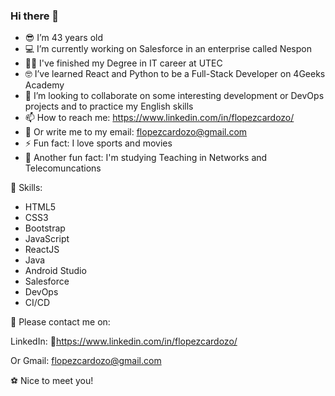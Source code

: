 ### Hi there 👋

- 😎 I’m 43 years old
- 💻 I’m currently working on Salesforce in an enterprise called Nespon
- 👨‍🎓 I've finished my Degree in IT career at UTEC
- 🤓 I’ve learned React and Python to be a Full-Stack Developer on 4Geeks Academy
- 👯 I’m looking to collaborate on some interesting development or DevOps projects and to practice my English skills
- 📫 How to reach me: https://www.linkedin.com/in/flopezcardozo/
- 📝 Or write me to my email: flopezcardozo@gmail.com
- ⚡ Fun fact: I love sports and movies
- 🤔 Another fun fact: I'm studying Teaching in Networks and Telecomuncations

🚀 Skills:

- HTML5
- CSS3
- Bootstrap
- JavaScript
- ReactJS
- Java
- Android Studio
- Salesforce
- DevOps
- CI/CD

📲 Please contact me on:

LinkedIn: 🔗https://www.linkedin.com/in/flopezcardozo/

Or Gmail: flopezcardozo@gmail.com

⚽ Nice to meet you!
